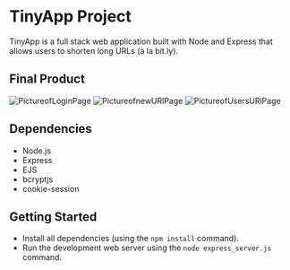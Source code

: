 # TinyApp Project

TinyApp is a full stack web application built with Node and Express that allows users to shorten long URLs (à la bit.ly).

## Final Product

![PictureofLoginPage](file:///Users/bilqisahmed/Desktop/Screen%20Shot%202023-12-01%20at%209.59.45%20PM.png)
![PictureofnewURlPage](file:///Users/bilqisahmed/Desktop/Screen%20Shot%202023-12-01%20at%2010.01.38%20PM.png)
![PictureofUsersURlPage](file:///Users/bilqisahmed/Desktop/Login%20Screenshot.png)

## Dependencies

- Node.js
- Express
- EJS
- bcryptjs
- cookie-session

## Getting Started

- Install all dependencies (using the `npm install` command).
- Run the development web server using the `node express_server.js` command.